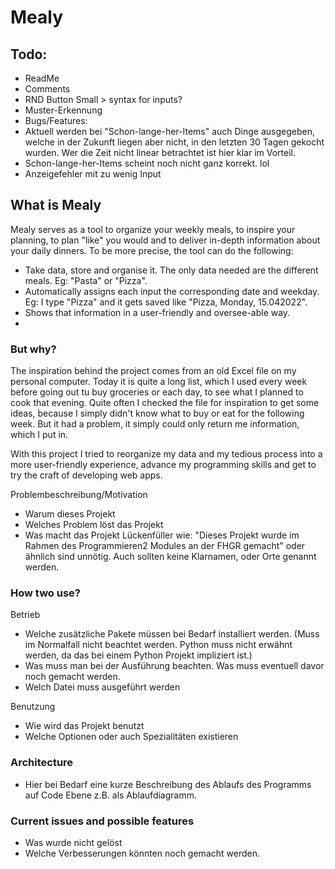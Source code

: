 # Mealy 

## Todo:

- ReadMe
- Comments
- RND Button Small > syntax for inputs?
- Muster-Erkennung
- Bugs/Features:
- Aktuell werden bei "Schon-lange-her-Items" auch Dinge ausgegeben,
  welche in der Zukunft liegen aber nicht, in den letzten 30 Tagen
  gekocht wurden. Wer die Zeit nicht linear betrachtet ist hier klar
  im Vorteil.
- Schon-lange-her-Items scheint noch nicht ganz korrekt. lol
- Anzeigefehler mit zu wenig Input
## What is Mealy
Mealy serves as a tool to organize your weekly meals, to inspire your planning, to plan "like" you would 
and to deliver in-depth information about your daily dinners.
To be more precise, the tool can do the following:
- Take data, store and organise it. The only data needed are the different meals. Eg: "Pasta" or "Pizza".
- Automatically assigns each input the corresponding date and weekday. Eg: I type "Pizza" and it gets saved like "Pizza, Monday, 15.042022".
- Shows that information in a user-friendly and oversee-able way.
- 

### But why?
The inspiration behind the project comes from an old Excel file on my personal computer.
Today it is quite a long list, which I used every week before going out tu buy groceries or each day, to see
what I planned to cook that evening. Quite often I checked the file for inspiration to get some ideas, because I simply
didn't know what to buy or eat for the following week. But it had a problem, it simply could only return me information,
which I put in. 

With this project I tried to reorganize my data and my tedious process into a more user-friendly experience, advance my 
programming skills and get to try the craft of developing web apps.

Problembeschreibung/Motivation
 - Warum dieses Projekt
 - Welches Problem löst das Projekt
 - Was macht das Projekt
Lückenfüller wie: "Dieses Projekt wurde im Rahmen des Programmieren2 Modules an der FHGR gemacht" oder ähnlich sind unnötig. Auch sollten keine Klarnamen, oder Orte genannt werden.


### How two use?

Betrieb
 - Welche zusätzliche Pakete müssen bei Bedarf installiert werden. (Muss im Normalfall nicht beachtet werden. Python muss nicht erwähnt werden, da das bei einem Python Projekt impliziert ist.)
 - Was muss man bei der Ausführung beachten. Was muss eventuell davor noch gemacht werden.
 - Welch Datei muss ausgeführt werden

Benutzung
- Wie wird das Projekt benutzt
- Welche Optionen oder auch Spezialitäten existieren

### Architecture
- Hier bei Bedarf eine kurze Beschreibung des Ablaufs des Programms auf Code Ebene z.B. als Ablaufdiagramm.

### Current issues and possible features
 - Was wurde nicht gelöst
 - Welche Verbesserungen könnten noch gemacht werden.